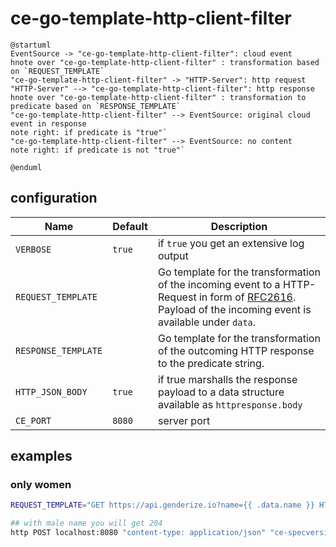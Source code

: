 # ce-go-template-http-client-filter

```plantuml
@startuml
EventSource -> "ce-go-template-http-client-filter": cloud event
hnote over "ce-go-template-http-client-filter" : transformation based on `REQUEST_TEMPLATE`
"ce-go-template-http-client-filter" -> "HTTP-Server": http request
"HTTP-Server" --> "ce-go-template-http-client-filter": http response
hnote over "ce-go-template-http-client-filter" : transformation to predicate based on `RESPONSE_TEMPLATE`
"ce-go-template-http-client-filter" --> EventSource: original cloud event in response
note right: if predicate is "true"`
"ce-go-template-http-client-filter" --> EventSource: no content
note right: if predicate is not "true"`

@enduml
```


## configuration

| Name | Default | Description |
| ---- | ------- | ----------- |
| `VERBOSE` | `true` | if `true` you get an extensive log output |
| `REQUEST_TEMPLATE` |  | Go template for the transformation of the incoming event to a HTTP-Request in form of [RFC2616](https://tools.ietf.org/html/rfc2616#section-5). Payload of the incoming event is available under `data`. |
| `RESPONSE_TEMPLATE` | | Go template for the transformation of the outcoming HTTP response to the predicate string. |
| `HTTP_JSON_BODY` | `true` | if true marshalls the response payload to a data structure available as `httpresponse.body` |
| `CE_PORT` | `8080` | server port |

## examples

### only women

```bash
REQUEST_TEMPLATE="GET https://api.genderize.io?name={{ .data.name }} HTTP/1.1"$'\n'"content-type: application/json"$'\n'$'\n' RESPONSE_TEMPLATE='{{ eq .httpresponse.body.gender "female" | toString }}' go run cmd/http-client-filter/main.go

## with male name you will get 204
http POST localhost:8080 "content-type: application/json" "ce-specversion: 1.0" "ce-source: http-command" "ce-type: example" "ce-id: 123-abc" name=Sabine
```

